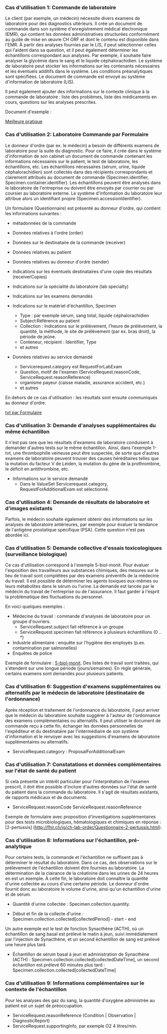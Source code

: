 <!-- markdownlint-disable MD001 MD033 MD041 -->

<!--
╭───────────────────── UC -german ──────────────────────────╮
│  UC - english is original, this is a traduction           │
╰───────────────────────────────────────────────────────────╯
-->

### Cas d'utilisation 1: Commande de laboratoire

Le client (par exemple, un médecin) nécessite divers examens de laboratoire pour des diagnostics ultérieurs. Il crée un document de commande dans son système d'enregistrement médical électronique (EMR), qui contient les données administratives structurées conformément au guide de mise en œuvre CH ORF et dont le contenu est disponible dans l'EMR. À partir des analyses fournies par le LIS, il peut sélectionner celles qui l'aident dans sa question, et il peut également déterminer les échantillons correspondant aux analyses. Par exemple, il souhaite faire analyser la glycémie dans le sang et le liquide céphalorachidien. Le système de laboratoire peut stocker les informations sur les contenants nécessaires et les éventuels additifs dans le système. Les conditions préanalytiques sont spécifiées. Le document de commande est envoyé au système d'information de laboratoire (LIS).

Il peut également ajouter des informations sur le contexte clinique à la commande de laboratoire : liste des problèmes, liste des médicaments en cours, questions sur les analyses prescrites.

Document d'exemple :

<a href='https://build.fhir.org/ig/hl7ch/ch-lab-order/branches/master/Bundle-0-best-practice-document.html'>Meilleure pratique</a>

### Cas d'utilisation 2: Laboratoire Commande par Formulaire

Le donneur d'ordre (par ex. le médecin) a besoin de différents examens de laboratoire pour la suite du diagnostic. Pour ce faire, il crée dans le système d'information de son cabinet un document de commande contenant les informations nécessaires sur le patient, le test de laboratoire, les échantillons, etc. Les échantillons nécessaires (sérum, urine, liquide céphalorachidien) sont collectés dans des récipients correspondants et clairement attribués au document de commande (Specimen.identifier, Specimen.container.identifier). Les échantillons peuvent être analysés dans le laboratoire de l'entreprise ou doivent être envoyés par courrier ou par coursier au laboratoire externe. Le système d'information du laboratoire leur attribue alors un identifiant propre (Specimen.accessionIdentifier).

Un formulaire (Questionnaire) est présenté au donneur d'ordre, qui contient les informations suivantes :

* métadonnées de la commande
* Données relatives à l'ordre (order)
* Données sur le destinataire de la commande (receiver)
* Données relatives au patient
* Données relatives au donneur d'ordre (sender)
* Indications sur les éventuels destinataires d'une copie des résultats (receiverCopies)
* Indications sur la spécialité du laboratoire (lab specialty)
* Indications sur les examens demandés

* Indications sur le matériel d'échantillon, Specimen
  * Type : par exemple sérum, sang total, liquide céphalorachidien
  * Subject:Référence au patient
  * Collection : Indications sur le prélèvement, l'heure de prélèvement, la quantité, la méthode, le site de prélèvement (par ex. bras droit), la période de jeûne.
  * Conteneur, récipient : Identifier, Type
  * et autres

* Données relatives au service demandé
  * Servicerequest.category est RequestForLabExam
  * Question, motif de l'examen (ServiceRequest.reasonCode, ServiceRequest.reasonReference)
  * organisme payeur (caisse maladie, assurance accident, etc.)
  * et autres

En dehors de ce cas d'utilisation : les résultats sont ensuite communiqués au donneur d'ordre.

<a href='https://build.fhir.org/ig/hl7ch/ch-lab-order/branches/master/Bundle-1-tvt-document-by-form-document.html'>tvt par Formulaire</a>

### Cas d'utilisation 3: Demande d'analyses supplémentaires du même échantillon

Il n'est pas rare que les résultats d'examens de laboratoire conduisent à demander d'autres tests sur le même échantillon. Ainsi, dans l'exemple 1-tvt, une thrombophilie veineuse peut être suspectée, de sorte que d'autres examens de laboratoire peuvent trouver des causes héréditaires telles que la mutation du facteur V de Leiden, la mutation du gène de la prothrombine, le déficit en antithrombine, etc.

* Informations sur le service demandé
  * Dans le ValueSet Servicerequest.category, RequestForAdditionalExam est sélectionné.

### Cas d'utilisation 4: Demande de résultats de laboratoire et d'images existants

Parfois, le médecin souhaite également obtenir des informations sur les analyses de laboratoire antérieures, par exemple pour évaluer la tendance de l'antigène prostatique spécifique (PSA). Cette question n'est pas abordée ici.

### Cas d'utilisation 5: Demande collective d'essais toxicologiques (surveillance biologique)

Ce cas d'utilisation correspond à l'exemple 5-biol-monit. Pour évaluer l'exposition des travailleurs aux substances chimiques, des mesures sur le lieu de travail sont complétées par des examens préventifs de la médecine du travail. Il est possible de déterminer les agents toxiques eux-mêmes ou leurs métabolites dans le sérum ou l'urine. La demande est lancée par le médecin du travail de l'entreprise ou de l'assurance. Il faut garder à l'esprit la problématique des fluctuations du personnel.

En voici quelques exemples :

* Médecine du travail : commande d'analyses de laboratoire pour un groupe d'ouvriers.
  * ServiceRequest.subject fait référence à un groupe
  * ServiceRequest.specimen fait référence à plusieurs échantillons (0 .. *)
* Industrie alimentaire : enquête sur l'hygiène des employés (p.ex. contamination par salmonelles)
* Enquêtes de police

Exemple de formulaire : [5-biol-monit](http://fhir.ch/ig/ch-lab-order/Questionnaire-5-biol-monit.html). Des listes de travail sont traitées, qui s'étendent sur une longue période (jours/semaines). En règle générale, certains examens sont demandés pour plusieurs patients.

### Cas d'utilisation 6: Suggestion d'examens supplémentaires ou alternatifs par le médecin de laboratoire (destinataire de l'ordonnance)

Après réception et traitement de l'ordonnance du laboratoire, il peut arriver que le médecin du laboratoire souhaite suggérer à l'auteur de l'ordonnance des examens complémentaires ou alternatifs. Il peut utiliser le document de commande reçu à cette fin, échanger les données personnelles de l'expéditeur et du destinataire par l'intermédiaire de son système d'information et le renvoyer avec les suggestions d'examens de laboratoire supplémentaires ou alternatifs.

* ServiceRequest.category : ProposalForAdditionalExam

### Cas d'utilisation 7: Constatations et données complémentaires sur l'état de santé du patient

Si cela présente un intérêt particulier pour l'interprétation de l'examen prescrit, il doit être possible d'inclure d'autres données sur l'état de santé du patient dans la commande du laboratoire. Il s'agit de résultats existants, de rapports médicaux et de documents.

* ServiceRequest.reasonCode ServiceRequest.reasonReference

Exemple de formulaire avec proposition d'investigations supplémentaires pour des tests microbiologiques, hématologiques et chimiques en réponse : [2-pertussis] (<http://fhir.ch/ig/ch-lab-order/Questionnaire-2-pertussis.html>).

### Cas d'utilisation 8: Informations sur l'échantillon, pré-analytique

Pour certains tests, la commande et l'échantillon ne suffisent pas à déterminer le résultat du laboratoire. Dans ce cas, des observations sur le prélèvement de l'échantillon doivent être fournies au laboratoire. La détermination de la clairance de la créatinine dans les urines de 24 heures en est un exemple. À cette fin, le laboratoire doit connaître la quantité d'urine collectée au cours d'une certaine période. Le donneur d'ordre fournit donc au laboratoire le volume d'urine, ainsi qu'un échantillon d'urine et de sérum.

* Quantité d'urine collectée : Specimen.collection.quantity.

* Début et fin de la collecte d'urine : Specimen.collection.collected[collectedPeriod] - start - end

Un autre exemple est le test de fonction Synacthène (ACTH), où un échantillon de sang basal est prélevé le matin à jeun, suivi immédiatement par l'injection de Synacthène, et un second échantillon de sang est prélevé une heure plus tard.

* Échantillon de sérum basal à jeun et administration de Synacthène (ACTH) : Specimen.collection.collected[collectedDateTime], un second échantillon est prélevé 60 minutes plus tard : Specimen.collection.collected[collectedDateTime]

### Cas d'utilisation 9: Informations complémentaires sur le contexte de l'échantillon

Pour les analyses des gaz du sang, la quantité d'oxygène administrée au patient est un sujet de préoccupation.

* ServiceRequest.reasonReference (Condition | Observation | DiagnosticReport)
* ServiceRequest.supportingInfo, par exemple O2 4 litres/min.

